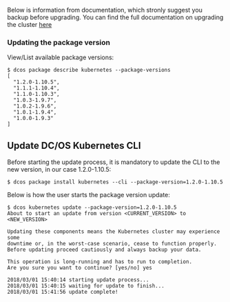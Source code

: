 Below is information from documentation, which stronly suggest you backup before upgrading. You can find the full documentation on upgrading the cluster [here](https://docs.mesosphere.com/services/kubernetes/1.1.1-1.10.4/upgrade/)

### Updating the package version

View/List available package versions:
```
$ dcos package describe kubernetes --package-versions
[
  "1.2.0-1.10.5",
  "1.1.1-1.10.4",
  "1.1.0-1.10.3",
  "1.0.3-1.9.7",
  "1.0.2-1.9.6",
  "1.0.1-1.9.4",
  "1.0.0-1.9.3"
]
```

## Update DC/OS Kubernetes CLI
Before starting the update process, it is mandatory to update the CLI to the new version, in our case 1.2.0-1.10.5:

```
$ dcos package install kubernetes --cli --package-version=1.2.0-1.10.5
```

Below is how the user starts the package version update:

```
$ dcos kubernetes update --package-version=1.2.0-1.10.5
About to start an update from version <CURRENT_VERSION> to <NEW_VERSION>

Updating these components means the Kubernetes cluster may experience some
downtime or, in the worst-case scenario, cease to function properly.
Before updating proceed cautiously and always backup your data.

This operation is long-running and has to run to completion.
Are you sure you want to continue? [yes/no] yes

2018/03/01 15:40:14 starting update process...
2018/03/01 15:40:15 waiting for update to finish...
2018/03/01 15:41:56 update complete!
```
